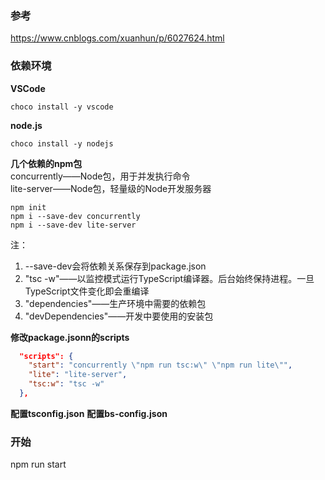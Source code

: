 ### 参考
https://www.cnblogs.com/xuanhun/p/6027624.html

### 依赖环境
**VSCode**  
```	
choco install -y vscode
```	
**node.js**  
```
choco install -y nodejs
```
**几个依赖的npm包**  
concurrently——Node包，用于并发执行命令  
lite-server——Node包，轻量级的Node开发服务器  
```shell
npm init
npm i --save-dev concurrently
npm i --save-dev lite-server
```
注：
1. --save-dev会将依赖关系保存到package.json
2.  "tsc -w"——以监控模式运行TypeScript编译器。后台始终保持进程。一旦TypeScript文件变化即会重编译
3.  "dependencies"——生产环境中需要的依赖包
4.  "devDependencies"——开发中要使用的安装包

**修改package.jsonn的scripts**  
```json
  "scripts": {
    "start": "concurrently \"npm run tsc:w\" \"npm run lite\"",
    "lite": "lite-server",
    "tsc:w": "tsc -w"
  },
  ```
**配置tsconfig.json** 
**配置bs-config.json** 
### 开始
npm run start
